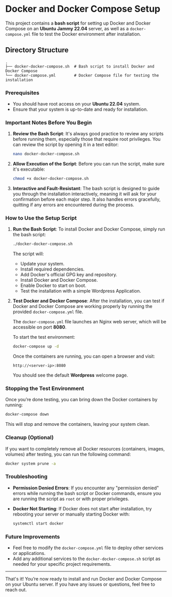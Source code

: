 
# Docker and Docker Compose Setup

This project contains a **bash script** for setting up Docker and Docker Compose on an **Ubuntu Jammy 22.04** server, as well as a `docker-compose.yml` file to test the Docker environment after installation.

## Directory Structure

```plaintext
.
├── docker-docker-compose.sh  # Bash script to install Docker and Docker Compose
└── docker-compose.yml        # Docker Compose file for testing the installation
```

### Prerequisites

- You should have root access on your **Ubuntu 22.04** system.
- Ensure that your system is up-to-date and ready for installation.

### Important Notes Before You Begin

1. **Review the Bash Script**: It's always good practice to review any scripts before running them, especially those that require root privileges. You can review the script by opening it in a text editor:

   ```bash
   nano docker-docker-compose.sh
   ```

2. **Allow Execution of the Script**: Before you can run the script, make sure it's executable:

   ```bash
   chmod +x docker-docker-compose.sh
   ```

3. **Interactive and Fault-Resistant**: The bash script is designed to guide you through the installation interactively, meaning it will ask for your confirmation before each major step. It also handles errors gracefully, quitting if any errors are encountered during the process.

### How to Use the Setup Script

1. **Run the Bash Script**: To install Docker and Docker Compose, simply run the bash script:

   ```bash
   ./docker-docker-compose.sh
   ```

   The script will:
   - Update your system.
   - Install required dependencies.
   - Add Docker's official GPG key and repository.
   - Install Docker and Docker Compose.
   - Enable Docker to start on boot.
   - Test the installation with a simple Wordpress Application.

2. **Test Docker and Docker Compose**: After the installation, you can test if Docker and Docker Compose are working properly by running the provided `docker-compose.yml` file.

   The `docker-compose.yml` file launches an Nginx web server, which will be accessible on port **8080**.

   To start the test environment:
   
   ```bash
   docker-compose up -d
   ```

   Once the containers are running, you can open a browser and visit:

   ```plaintext
   http://<server-ip>:8080
   ```

   You should see the default **Wordpress** welcome page.

### Stopping the Test Environment

Once you’re done testing, you can bring down the Docker containers by running:

```bash
docker-compose down
```

This will stop and remove the containers, leaving your system clean.

### Cleanup (Optional)

If you want to completely remove all Docker resources (containers, images, volumes) after testing, you can run the following command:

```bash
docker system prune -a
```

### Troubleshooting

- **Permission Denied Errors**: If you encounter any "permission denied" errors while running the bash script or Docker commands, ensure you are running the script as `root` or with proper privileges.
- **Docker Not Starting**: If Docker does not start after installation, try rebooting your server or manually starting Docker with:

  ```bash
  systemctl start docker
  ```

### Future Improvements

- Feel free to modify the `docker-compose.yml` file to deploy other services or applications.
- Add any additional services to the `docker-docker-compose.sh` script as needed for your specific project requirements.

---

That's it! You’re now ready to install and run Docker and Docker Compose on your Ubuntu server. If you have any issues or questions, feel free to reach out.
